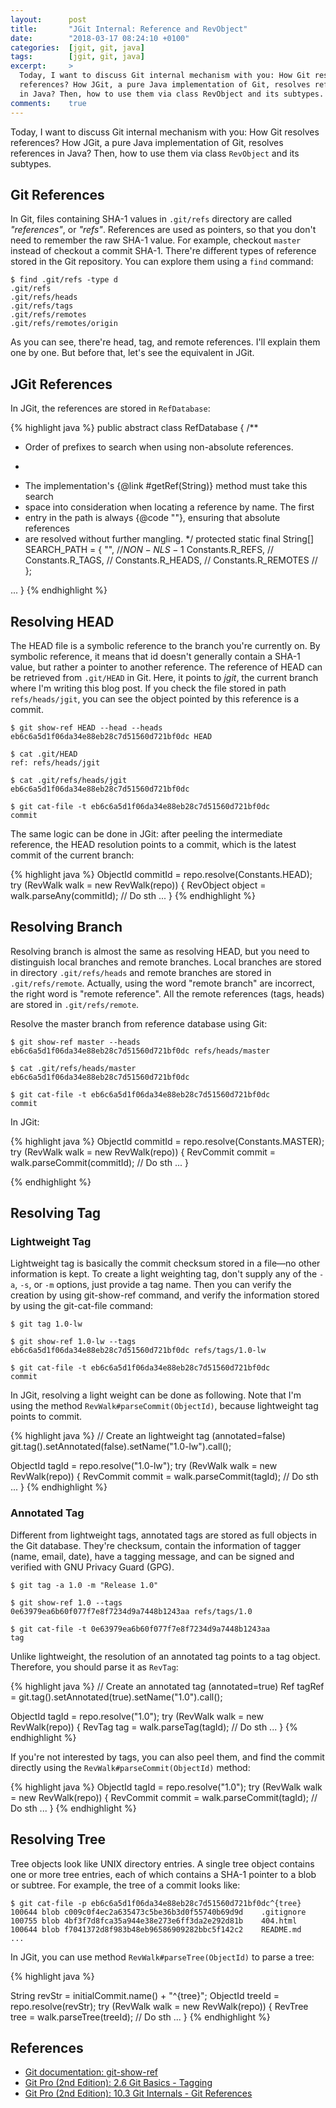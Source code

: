 ```yaml
---
layout:      post
title:       "JGit Internal: Reference and RevObject"
date:        "2018-03-17 08:24:10 +0100"
categories:  [jgit, git, java]
tags:        [jgit, git, java]
excerpt:     >
  Today, I want to discuss Git internal mechanism with you: How Git resolves
  references? How JGit, a pure Java implementation of Git, resolves references
  in Java? Then, how to use them via class RevObject and its subtypes.
comments:    true
---
```


Today, I want to discuss Git internal mechanism with you: How Git resolves
references? How JGit, a pure Java implementation of Git, resolves references in
Java? Then, how to use them via class `RevObject` and its subtypes.

## Git References

In Git, files containing SHA-1 values in `.git/refs` directory are called
_"references"_, or _"refs"_. References are used as pointers, so that you don't
need to remember the raw SHA-1 value. For example, checkout `master` instead of
checkout a commit SHA-1. There're different types of reference stored in the Git
repository. You can explore them using a `find` command:

```
$ find .git/refs -type d
.git/refs
.git/refs/heads
.git/refs/tags
.git/refs/remotes
.git/refs/remotes/origin
```

As you can see, there're head, tag, and remote references. I'll explain them
one by one. But before that, let's see the equivalent in JGit.

## JGit References

In JGit, the references are stored in `RefDatabase`:

{% highlight java %}
public abstract class RefDatabase {
  /**
   * Order of prefixes to search when using non-absolute references.
   * <p>
   * The implementation's {@link #getRef(String)} method must take this search
   * space into consideration when locating a reference by name. The first
   * entry in the path is always {@code ""}, ensuring that absolute references
   * are resolved without further mangling.
   */
  protected static final String[] SEARCH_PATH = { "", //$NON-NLS-1$
      Constants.R_REFS, //
      Constants.R_TAGS, //
      Constants.R_HEADS, //
      Constants.R_REMOTES //
  };

  ...
}
{% endhighlight %}

## Resolving HEAD

The HEAD file is a symbolic reference to the branch you're currently on. By
symbolic reference, it means that id doesn't generally contain a SHA-1 value,
but rather a pointer to another reference. The reference of HEAD can be
retrieved from `.git/HEAD` in Git. Here, it points to _jgit_, the current branch
where I'm writing this blog post. If you check the file stored in path
`refs/heads/jgit`, you can see the object pointed by this reference is a commit.

```
$ git show-ref HEAD --head --heads
eb6c6a5d1f06da34e88eb28c7d51560d721bf0dc HEAD

$ cat .git/HEAD
ref: refs/heads/jgit

$ cat .git/refs/heads/jgit
eb6c6a5d1f06da34e88eb28c7d51560d721bf0dc

$ git cat-file -t eb6c6a5d1f06da34e88eb28c7d51560d721bf0dc
commit
```

The same logic can be done in JGit: after peeling the intermediate reference,
the HEAD resolution points to a commit, which is the latest commit of the
current branch:

{% highlight java %}
ObjectId commitId = repo.resolve(Constants.HEAD);
try (RevWalk walk = new RevWalk(repo)) {
  RevObject object = walk.parseAny(commitId);
  // Do sth ...
}
{% endhighlight %}

## Resolving Branch

Resolving branch is almost the same as resolving HEAD, but you need to
distinguish local branches and remote branches. Local branches are stored in
directory `.git/refs/heads` and remote branches are stored in
`.git/refs/remote`. Actually, using the word "remote branch" are incorrect,
the right word is "remote reference". All the remote references (tags, heads)
are stored in `.git/refs/remote`.

Resolve the master branch from reference database using Git:

```
$ git show-ref master --heads
eb6c6a5d1f06da34e88eb28c7d51560d721bf0dc refs/heads/master

$ cat .git/refs/heads/master
eb6c6a5d1f06da34e88eb28c7d51560d721bf0dc

$ git cat-file -t eb6c6a5d1f06da34e88eb28c7d51560d721bf0dc
commit
```

In JGit:

{% highlight java %}
ObjectId commitId = repo.resolve(Constants.MASTER);
try (RevWalk walk = new RevWalk(repo)) {
  RevCommit commit = walk.parseCommit(commitId);
  // Do sth ...
}

{% endhighlight %}

## Resolving Tag

### Lightweight Tag

Lightweight tag is basically the commit checksum stored in a file—no other
information is kept. To create a light weighting tag, don't supply any of the
`-a`, `-s`, or `-m` options, just provide a tag name. Then you can verify the
creation by using git-show-ref command, and verify the information stored by
using the git-cat-file command:

```
$ git tag 1.0-lw

$ git show-ref 1.0-lw --tags
eb6c6a5d1f06da34e88eb28c7d51560d721bf0dc refs/tags/1.0-lw

$ git cat-file -t eb6c6a5d1f06da34e88eb28c7d51560d721bf0dc
commit
```

In JGit, resolving a light weight can be done as following. Note that I'm using
the method `RevWalk#parseCommit(ObjectId)`, because lightweight tag points to
commit.

{% highlight java %}
// Create an lightweight tag (annotated=false)
git.tag().setAnnotated(false).setName("1.0-lw").call();

ObjectId tagId = repo.resolve("1.0-lw");
try (RevWalk walk = new RevWalk(repo)) {
  RevCommit commit = walk.parseCommit(tagId);
  // Do sth ...
}
{% endhighlight %}

### Annotated Tag

Different from lightweight tags, annotated tags are stored as full objects in
the Git database. They're checksum, contain the information of tagger
(name, email, date), have a tagging message, and can be signed and verified with
GNU Privacy Guard (GPG).

```
$ git tag -a 1.0 -m "Release 1.0"

$ git show-ref 1.0 --tags
0e63979ea6b60f077f7e8f7234d9a7448b1243aa refs/tags/1.0

$ git cat-file -t 0e63979ea6b60f077f7e8f7234d9a7448b1243aa
tag
```

Unlike lightweight, the resolution of an annotated tag points to a tag object.
Therefore, you should parse it as `RevTag`:

{% highlight java %}
// Create an annotated tag (annotated=true)
Ref tagRef = git.tag().setAnnotated(true).setName("1.0").call();

ObjectId tagId = repo.resolve("1.0");
try (RevWalk walk = new RevWalk(repo)) {
  RevTag tag = walk.parseTag(tagId);
  // Do sth ...
}
{% endhighlight %}

If you're not interested by tags, you can also peel them, and find the commit
directly using the `RevWalk#parseCommit(ObjectId)` method:

{% highlight java %}
ObjectId tagId = repo.resolve("1.0");
try (RevWalk walk = new RevWalk(repo)) {
  RevCommit commit = walk.parseCommit(tagId);
  // Do sth ...
}
{% endhighlight %}

## Resolving Tree

Tree objects look like UNIX directory entries. A single tree object contains one
or more tree entries, each of which contains a SHA-1 pointer to a blob or
subtree. For example, the tree of a commit looks like:

```
$ git cat-file -p eb6c6a5d1f06da34e88eb28c7d51560d721bf0dc^{tree}
100644 blob c009c0f4ec2a635473c5be36b3d0f55740b69d9d	.gitignore
100755 blob 4bf3f7d8fca35a944e38e273e6ff3da2e292d81b	404.html
100644 blob f7041372d8f983b48eb96586909282bbc5f142c2	README.md
...
```

In JGit, you can use method `RevWalk#parseTree(ObjectId)` to parse a tree:

{% highlight java %}

String revStr = initialCommit.name() + "^{tree}";
ObjectId treeId = repo.resolve(revStr);
try (RevWalk walk = new RevWalk(repo)) {
  RevTree tree = walk.parseTree(treeId);
  // Do sth ...
}
{% endhighlight %}

## References

- [Git documentation: git-show-ref][git-show-ref]
- [Git Pro (2nd Edition): 2.6 Git Basics - Tagging][git-tagging]
- [Git Pro (2nd Edition): 10.3 Git Internals - Git References][git-ref]

[git-show-ref]: https://git-scm.com/docs/git-show-ref
[git-ref]: https://git-scm.com/book/id/v2/Git-Internals-Git-References
[git-tagging]: https://git-scm.com/book/en/v2/Git-Basics-Tagging
